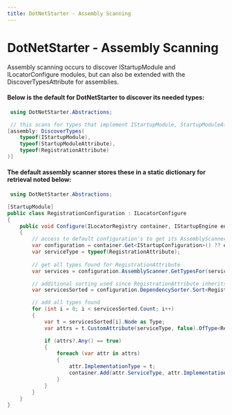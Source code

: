 ```yaml
---
title: DotNetStarter - Assembly Scanning
---
```

# DotNetStarter - Assembly Scanning

Assembly scanning occurs to discover IStartupModule and ILocatorConfigure modules,
 but can also be extended with the DiscoverTypesAttribute for assemblies. 

#### Below is the default for DotNetStarter to discover its needed types:
```cs
 using DotNetStarter.Abstractions;

 // this scans for types that implement IStartupModule, StartupModuleAttribute, and RegistrationAttribute usages
[assembly: DiscoverTypes(
    typeof(IStartupModule),
    typeof(StartupModuleAttribute),
    typeof(RegistrationAttribute)
)]
```

#### The default assembly scanner stores these in a static dictionary for retrieval noted below:
```cs
 using DotNetStarter.Abstractions;

[StartupModule]
public class RegistrationConfiguration : ILocatorConfigure
{
    public void Configure(ILocatorRegistry container, IStartupEngine engine)
    {
        // access to default configuration's to get its AssemblyScanner
        var configuration = container.Get<IStartupConfiguration>() ?? engine.Configuration;
        var serviceType = typeof(RegistrationAttribute);
        
        // get all types found for RegistrationAttribute
        var services = configuration.AssemblyScanner.GetTypesFor(serviceType);

        // additional sorting used since RegistrationAttribute inherits StartupDependencyBaseAttribute which allows dependency system
        var servicesSorted = configuration.DependencySorter.Sort<RegistrationAttribute>(services.OfType<object>()).ToList();

        // add all types found
        for (int i = 0; i < servicesSorted.Count; i++)
        {
            var t = servicesSorted[i].Node as Type;
            var attrs = t.CustomAttribute(serviceType, false).OfType<RegistrationAttribute>();

            if (attrs?.Any() == true)
            {
                foreach (var attr in attrs)
                {
                    attr.ImplementationType = t;
                    container.Add(attr.ServiceType, attr.ImplementationType, null, attr.Lifecycle);
                }
            }
        }
    }
}
```

